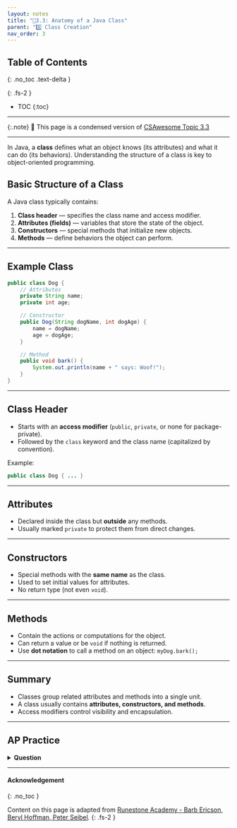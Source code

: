 ```yaml
---
layout: notes
title: "📓3.3: Anatomy of a Java Class" 
parent: "3️⃣ Class Creation"
nav_order: 3
---
```


## Table of Contents
{: .no_toc .text-delta }

{: .fs-2 }
- TOC
{:toc}

---

{:.note}
📖 This page is a condensed version of [CSAwesome Topic 3.3](https://runestone.academy/ns/books/published/csawesome2/topic-3-3-anatomy-of-class.html) 

---

In Java, a **class** defines what an object knows (its attributes) and what it can do (its behaviors). Understanding the structure of a class is key to object-oriented programming.

## Basic Structure of a Class

A Java class typically contains:

1. **Class header** — specifies the class name and access modifier.
2. **Attributes (fields)** — variables that store the state of the object.
3. **Constructors** — special methods that initialize new objects.
4. **Methods** — define behaviors the object can perform.

---

## Example Class

```java
public class Dog {
    // Attributes
    private String name;
    private int age;

    // Constructor
    public Dog(String dogName, int dogAge) {
        name = dogName;
        age = dogAge;
    }

    // Method
    public void bark() {
        System.out.println(name + " says: Woof!");
    }
}
````

---

## Class Header

* Starts with an **access modifier** (`public`, `private`, or none for package-private).
* Followed by the `class` keyword and the class name (capitalized by convention).

Example:

```java
public class Dog { ... }
```

---

## Attributes

* Declared inside the class but **outside** any methods.
* Usually marked `private` to protect them from direct changes.

---

## Constructors

* Special methods with the **same name** as the class.
* Used to set initial values for attributes.
* No return type (not even `void`).

---

## Methods

* Contain the actions or computations for the object.
* Can return a value or be `void` if nothing is returned.
* Use **dot notation** to call a method on an object:
  `myDog.bark();`

---

## Summary

* Classes group related attributes and methods into a single unit.
* A class usually contains **attributes, constructors, and methods**.
* Access modifiers control visibility and encapsulation.

---

## AP Practice

<details>
<summary><strong>Question</strong></summary>

Which part of a class is responsible for initializing the attributes when an object is created?

* A. Method
* B. Field
* C. Constructor ✅
* D. Class header

</details>


---

#### Acknowledgement
{: .no_toc }

Content on this page is adapted from [Runestone Academy - Barb Ericson, Beryl Hoffman, Peter Seibel](https://runestone.academy/ns/books/published/csawesome2/csawesome2.html).
{: .fs-2 }

